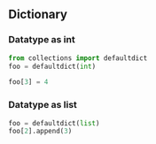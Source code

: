 ## Dictionary


 ### Datatype as int
 
 ```python
 from collections import defaultdict
 foo = defaultdict(int)
 
 foo[3] = 4
 ```

### Datatype as list

```python
foo = defaultdict(list)
foo[2].append(3)
```
